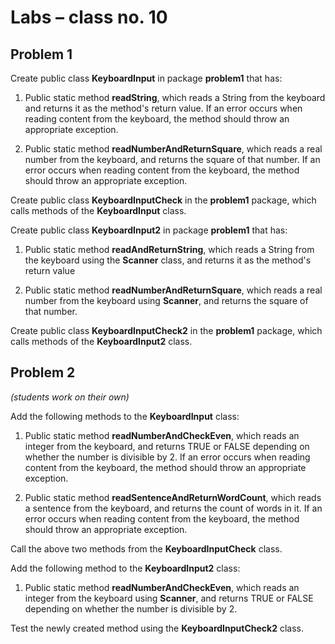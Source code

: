 # Labs – class no. 10

## Problem 1

Create public class **KeyboardInput** in package **problem1** that has:

1. Public static method **readString**, which reads a String from the keyboard and returns it as the method's return value. If an error occurs when reading content from the keyboard, the method should throw an appropriate exception. 

2. Public static method **readNumberAndReturnSquare**, which reads a real number from the keyboard, and returns the square of that number. If an error occurs when reading content from the keyboard, the method should throw an appropriate exception. 

Create public class **KeyboardInputCheck** in the **problem1** package, which calls methods of the **KeyboardInput** class.

Create public class **KeyboardInput2** in package **problem1** that has:

1. Public static method **readAndReturnString**, which reads a String from the keyboard using the **Scanner** class, and returns it as the method's return value 

2. Public static method **readNumberAndReturnSquare**, which reads a real number from the keyboard using **Scanner**, and returns the square of that number.

Create public class **KeyboardInputCheck2** in the **problem1** package, which calls methods of the **KeyboardInput2** class.


## Problem 2
*(students work on their own)*

Add the following methods to the **KeyboardInput** class:

1. Public static method **readNumberAndCheckEven**, which reads an integer from the keyboard, and returns TRUE or FALSE depending on whether the number is divisible by 2. If an error occurs when reading content from the keyboard, the method should throw an appropriate exception.

2. Public static method **readSentenceAndReturnWordCount**, which reads a sentence from the keyboard, and returns the count of words in it. If an error occurs when reading content from the keyboard, the method should throw an appropriate exception.
 
Call the above two methods from the **KeyboardInputCheck** class.

Add the following method to the **KeyboardInput2** class:

1. Public static method **readNumberAndCheckEven**, which reads an integer from the keyboard using **Scanner**, and returns TRUE or FALSE depending on whether the number is divisible by 2. 

Test the newly created method using the **KeyboardInputCheck2** class.
